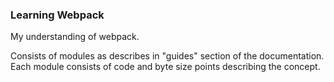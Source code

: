 ### Learning Webpack

My understanding of webpack.

Consists of modules as describes in "guides" section of the documentation. Each module consists of code and byte size points describing the concept.

